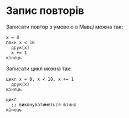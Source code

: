 # Запис повторів

Записати повтор з умовою в Мавці можна так:

```мавка
х = 0
поки х < 10
  друк(х)
  х += 1
кінець
```

Записати цикл можна так:

```мавка
цикл х = 0, х < 10, х += 1
  друк(х)
кінець
```

```мавка
цикл
  ;; виконуватиметься вічно
кінець
```